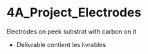 # 4A_Project_Electrodes
Electrodes on peek substrat with carbon on it

- Delivrable contient les livrables
